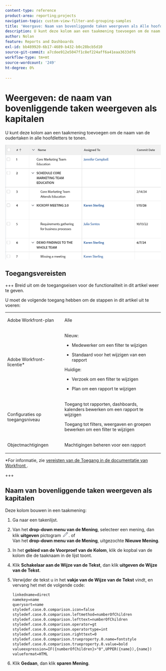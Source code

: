 ```yaml
---
content-type: reference
product-area: reporting;projects
navigation-topic: custom-view-filter-and-grouping-samples
title: 'Weergave: Naam van bovenliggende taken weergeven als Alle hoofdletters'
description: U kunt deze kolom aan een taakmening toevoegen om de naam van de oudertaken in alle hoofdletters te tonen.
author: Nolan
feature: Reports and Dashboards
exl-id: bb489920-6b17-4689-b432-b0c28bcb5d10
source-git-commit: a7cdee912e5047f1c8ef224aff6a41eaa3633df6
workflow-type: tm+mt
source-wordcount: '249'
ht-degree: 0%

---
```


# Weergeven: de naam van bovenliggende taken weergeven als kapitalen

<!--Audited: 10/2024-->

U kunt deze kolom aan een taakmening toevoegen om de naam van de oudertaken in alle hoofdletters te tonen.

![](assets/column-task-with-all-caps-parent-350x112.png)

## Toegangsvereisten

+++ Breid uit om de toegangseisen voor de functionaliteit in dit artikel weer te geven.

U moet de volgende toegang hebben om de stappen in dit artikel uit te voeren:

<table style="table-layout:auto"> 
 <col> 
 <col> 
 <tbody> 
  <tr> 
   <td role="rowheader">Adobe Workfront-plan</td> 
   <td> <p>Alle</p> </td> 
  </tr> 
  <tr> 
   <td role="rowheader">Adobe Workfront-licentie*</td> 
   <td> 
    <p>Nieuw:</p>
   <ul><li><p>Medewerker om een filter te wijzigen </p></li>
   <li><p>Standaard voor het wijzigen van een rapport</p></li> </ul>

<p>Huidige:</p>
   <ul><li><p>Verzoek om een filter te wijzigen </p></li>
   <li><p>Plan om een rapport te wijzigen</p></li> </ul></td> 
  </tr> 
  <tr> 
   <td role="rowheader">Configuraties op toegangsniveau</td> 
   <td> <p>Toegang tot rapporten, dashboards, kalenders bewerken om een rapport te wijzigen</p> <p>Toegang tot filters, weergaven en groepen bewerken om een filter te wijzigen</p> </td> 
  </tr> 
  <tr> 
   <td role="rowheader">Objectmachtigingen</td> 
   <td> <p>Machtigingen beheren voor een rapport</p>  </td> 
  </tr> 
 </tbody> 
</table>

*For informatie, zie [ vereisten van de Toegang in de documentatie van Workfront ](/help/quicksilver/administration-and-setup/add-users/access-levels-and-object-permissions/access-level-requirements-in-documentation.md).

+++

## Naam van bovenliggende taken weergeven als kapitalen

Deze kolom bouwen in een taakmening:

1. Ga naar een takenlijst.
1. Van het **drop-down menu van de Mening**, selecteer een mening, dan klik **uitgeven** pictogram ![](assets/edit-icon.png).
of\
   Van het **drop-down menu van de Mening**, uitgezochte **Nieuwe Mening**.

1. In het **gebied van de Voorproef van de Kolom**, klik de kopbal van de kolom die de taaknaam in de lijst toont.
1. Klik **Schakelaar aan de Wijze van de Tekst**, dan klik **uitgeven de Wijze van de Tekst**.
1. Verwijder de tekst u in het **vakje van de Wijze van de Tekst** vindt, en vervang het met de volgende code:

   ```
   linkedname=direct
   namekey=name
   querysort=name
   styledef.case.0.comparison.icon=false
   styledef.case.0.comparison.leftmethod=numberOfChildren
   styledef.case.0.comparison.lefttext=numberOfChildren
   styledef.case.0.comparison.operator=gt
   styledef.case.0.comparison.operatortype=int
   styledef.case.0.comparison.righttext=0
   styledef.case.0.comparison.trueproperty.0.name=fontstyle
   styledef.case.0.comparison.trueproperty.0.value=bold
   valueexpression=IF({numberOfChildren}>"0",UPPER({name}),{name})
   valueformat=HTML
   ```

1. Klik **Gedaan**, dan klik **sparen Mening**.
